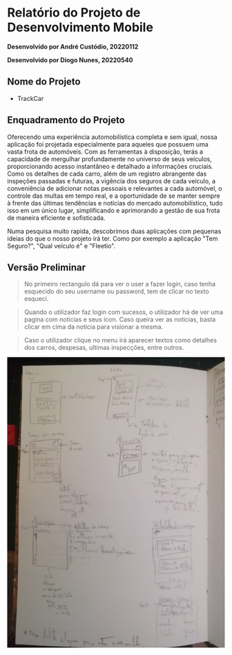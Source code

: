 # Relatório do Projeto de Desenvolvimento Mobile

**Desenvolvido por André Custódio, 20220112**

**Desenvolvido por Diogo Nunes, 20220540**





## Nome do Projeto
* TrackCar


## Enquadramento do Projeto
Oferecendo uma experiência automobilística completa e sem igual, nossa aplicação foi projetada especialmente para aqueles que possuem uma vasta frota de automóveis. Com as ferramentas à disposição, terás a capacidade de mergulhar profundamente no universo de seus veículos, proporcionando acesso instantâneo e detalhado a informações cruciais. Como os detalhes de cada carro, além de um registro abrangente das inspeções passadas e futuras, a vigência dos seguros de cada veículo, a conveniência de adicionar notas pessoais e relevantes a cada automóvel, o controle das multas em tempo real, e a oportunidade de se manter sempre à frente das últimas tendências e notícias do mercado automobilístico, tudo isso em um único lugar, simplificando e aprimorando a gestão de sua frota de maneira eficiente e sofisticada.

Numa pesquisa muito rapida, descobrimos duas aplicações com pequenas ideias do que o nosso projeto irá ter. Como por exemplo a aplicação "Tem Seguro?", "Qual veículo é" e "Fleetio".

## Versão Preliminar

> No primeiro rectangulo dá para ver o user a fazer login, caso tenha esquecido do seu username ou password, tem de clicar no texto esqueci.

> Quando o utilizador faz login com sucesos, o utilizador há de ver uma pagina com noticias e seus icon. Caso queira ver as noticias, basta clicar em cima da noticia para visionar a mesma.

> Caso o utilizador clique no menu irá aparecer textos como detalhes dos carros, despesas, ultimas inspecções, entre outros.

![](https://github.com/AndreZila01/Project-Mobile/blob/main/Imagens/Esboco1.jpg)
